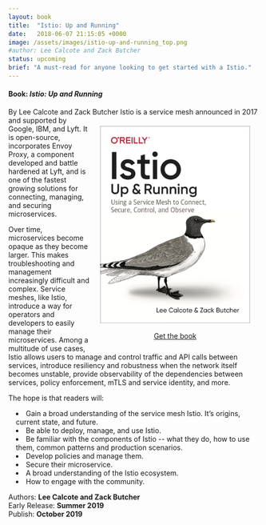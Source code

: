 ```yaml
---
layout: book
title:  "Istio: Up and Running"
date:   2018-06-07 21:15:05 +0000
image: /assets/images/istio-up-and-running_top.png
#author: Lee Calcote and Zack Butcher
status: upcoming
brief: "A must-read for anyone looking to get started with a Istio."
---
```

<h4> Book: <i>Istio: Up and Running</i></h4>
By Lee Calcote and Zack Butcher

<div style="float:right;padding:20px;text-align:center;"><a href="http://www.jdoqocy.com/click-100001276-11290546?url=http%3A%2F%2Fshop.oreilly.com%2Fproduct%2F0636920203940.do%3Fcmp%3Daf-velocity-books-video-product_cj_0636920203940_%25zp&cjsku=0636920203940"><img class="card" width="300px" src="/assets/images/istio-up-and-running.png" align="right" /></a><div>&nbsp;</div>
  <a id="book" class="waves-effect waves-dark btn white-text darken-2 l5-light-blue z-depth-4" href="http://www.jdoqocy.com/click-100001276-11290546?url=http%3A%2F%2Fshop.oreilly.com%2Fproduct%2F0636920203940.do%3Fcmp%3Daf-velocity-books-video-product_cj_0636920203940_%25zp&cjsku=0636920203940">Get the book</a>
</div>
<!-- <iframe src="http://www.oreilly.com/authors/widgets/802.html" height="500px" width="200px" scrolling="no" frameborder="0"></iframe> -->
Istio is a service mesh announced in 2017 and supported by Google, IBM, and Lyft. It is open-source, incorporates Envoy Proxy, a component developed and battle hardened at Lyft, and is one of the fastest growing solutions for connecting, managing, and securing microservices. 

Over time, microservices become opaque as they become larger. This makes troubleshooting and management increasingly difficult and complex. Service meshes, like Istio, introduce a way for operators and developers to easily manage their microservices. Among a multitude of use cases, Istio allows users to manage and control traffic and API calls between services, introduce resiliency and robustness when the network itself becomes unstable, provide observability of the dependencies between services, policy enforcement, mTLS and service identity, and more.

The hope is that readers will:

<li style="margin-left:15px"> Gain a broad understanding of the service mesh Istio. It’s origins, current state, and future. </li>
<li style="margin-left:15px"> Be able to deploy, manage, and use Istio. </li>
<li style="margin-left:15px"> Be familiar with the components of Istio -- what they do, how to use them, common patterns and production scenarios.</li>
<li style="margin-left:15px"> Develop policies and manage them.</li>
<li style="margin-left:15px"> Secure their microservice.</li>
<li style="margin-left:15px"> A broad understanding of the Istio ecosystem.</li>
<li style="margin-left:15px"> How to engage with the community.</li>

<p>Authors: <b>Lee Calcote and Zack Butcher</b>
<br />Early Release: <b>Summer 2019</b>
<br />Publish: <b>October 2019</b></p>